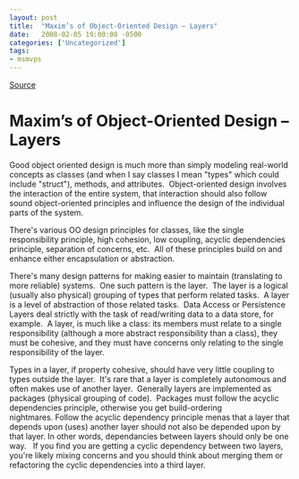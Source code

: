 ```yaml
---
layout: post
title:  "Maxim’s of Object-Oriented Design – Layers"
date:   2008-02-05 19:00:00 -0500
categories: ['Uncategorized']
tags:
- msmvps
---
```

[Source](http://blogs.msmvps.com/peterritchie/2008/02/06/good-object-oriented-design-layers/ "Permalink to Maxim’s of Object-Oriented Design – Layers")

# Maxim’s of Object-Oriented Design – Layers

Good object oriented design is much more than simply modeling real-world concepts as classes (and when I say classes I mean "types" which could include "struct"), methods, and attributes.  Object-oriented design involves the interaction of the entire system, that interaction should also follow sound object-oriented principles and influence the design of the individual parts of the system.

There's various OO design principles for classes, like the single responsibility principle, high cohesion, low coupling, acyclic dependencies principle, separation of concerns, etc.  All of these principles build on and enhance either encapsulation or abstraction.

There's many design patterns for making easier to maintain (translating to more reliable) systems.  One such pattern is the layer.  The layer is a logical (usually also physical) grouping of types that perform related tasks.  A layer is a level of abstraction of those related tasks.  Data Access or Persistence Layers deal strictly with the task of read/writing data to a data store, for example.  A layer, is much like a class: its members must relate to a single responsibility (although a more abstract responsibility than a class), they must be cohesive, and they must have concerns only relating to the single responsibility of the layer.

Types in a layer, if property cohesive, should have very little coupling to types outside the layer.  It's rare that a layer is completely autonomous and often makes use of another layer.  Generally layers are implemented as packages (physical grouping of code).  Packages must follow the acyclic dependencies principle, otherwise you get build-ordering nightmares. Follow the acyclic dependency principle menas that a layer that depends upon (uses) another layer should not also be depended upon by that layer. In other words, dependancies between layers should only be one way.   If you find you are getting a cyclic dependency between two layers, you're likely mixing concerns and you should think about merging them or refactoring the cyclic dependencies into a third layer.

 

